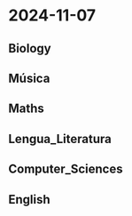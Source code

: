 # 2024-11-07 <!-- markmap: foldAll -->

## Biology

## Música

## Maths

## Lengua_Literatura

## Computer_Sciences

## English

